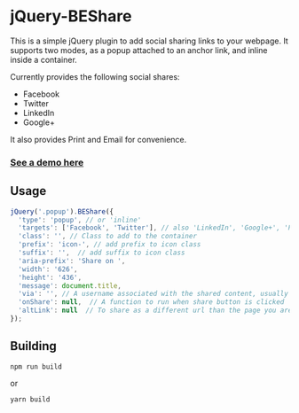 # jQuery-BEShare #

This is a simple jQuery plugin to add social sharing links to your webpage. It supports two modes, as a popup attached to an anchor link, and inline inside a container.

Currently provides the following social shares:

- Facebook
- Twitter
- LinkedIn
- Google+

It also provides Print and Email for convenience.

### [See a demo here](http://brandextract.github.io/jQuery-BEShare/demo/) ###

## Usage ##
```javascript
jQuery('.popup').BEShare({
  'type': 'popup', // or 'inline'
  'targets': ['Facebook', 'Twitter'], // also 'LinkedIn', 'Google+', 'Print', 'Email'
  'class': '', // Class to add to the container
  'prefix': 'icon-', // add prefix to icon class
  'suffix': '',  // add suffix to icon class
  'aria-prefix': 'Share on ',
  'width': '626',
  'height': '436',
  'message': document.title,
  'via': '', // A username associated with the shared content, usually for Twitter
  'onShare': null,  // A function to run when share button is clicked
  'altLink': null  // To share as a different url than the page you are on
});
```

## Building ##
    npm run build

or

    yarn build

